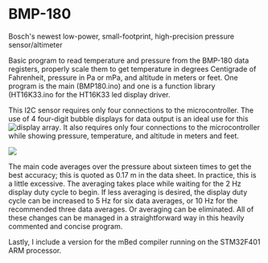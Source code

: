 BMP-180
=======

Bosch's newest low-power, small-footprint, high-precision pressure sensor/altimeter

Basic program to read temperature and pressure from the BMP-180 data registers, properly
scale them to get temperature in degrees Centigrade of Fahrenheit, pressure in Pa or mPa, and altitude in meters
or feet. One program is the main (BMP180.ino) and one is a function library (HT16K33.ino for the HT16K33 led display driver.

This I2C sensor requires only four connections to the microcontroller. The use of 4 four-digit bubble displays
for data output is an ideal use for this ![display array](https://github.com/kriswiner/HT16K33_Display_Driver). It also requires only four connections to the microcontroller while showing pressure, temperature, and altitude in meters and feet.

![](https://d3s5r33r268y59.cloudfront.net/44691/products/thumbs/2014-07-14T06:48:09.060Z-BubbleDisplay.png.855x570_q85_pad_rcrop.png)

The main code averages over the pressure about sixteen times to get the best accuracy; this is quoted as 0.17 m
in the data sheet. In practice, this is a little excessive. The averaging takes place while waiting for the
2 Hz display duty cycle to begin. If less averaging is desired, the display duty cycle can be increased to 5 Hz for
six data averages, or 10 Hz for the recommended three data averages. Or averaging can be eliminated. All of these changes can be managed in a straightforward way in this heavily commented and concise program.

Lastly, I include a version for the mBed compiler running on the STM32F401 ARM processor.
